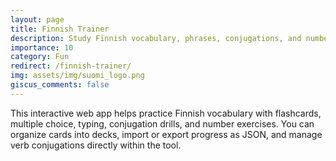 ```yaml
---
layout: page
title: Finnish Trainer
description: Study Finnish vocabulary, phrases, conjugations, and numbers with a self-contained trainer.
importance: 10
category: Fun
redirect: /finnish-trainer/
img: assets/img/suomi_logo.png
giscus_comments: false
---
```


This interactive web app helps practice Finnish vocabulary with flashcards, multiple choice, typing, conjugation drills, and number exercises. You can organize cards into decks, import or export progress as JSON, and manage verb conjugations directly within the tool.
